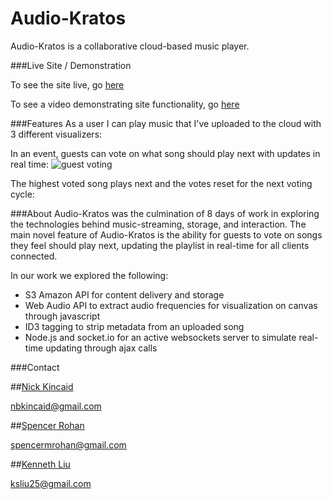 # Audio-Kratos
Audio-Kratos is a collaborative cloud-based music player.



###Live Site / Demonstration

To see the site live, go [here](http://audio-kratos.herokuapp.com/ "Live Site")

To see a video demonstrating site functionality, go [here](https://vimeo.com/138661118 "Vimeo")

###Features
As a user I can play music that I've uploaded to the cloud with 3 different visualizers:

In an event, guests can vote on what song should play next with updates in real time:
![guest voting](http://gfycat.com/FewEdibleKagu)

The highest voted song plays next and the votes reset for the next voting cycle:



###About
Audio-Kratos was the culmination of 8 days of work in exploring the technologies behind music-streaming, storage, and interaction. The main novel feature of Audio-Kratos is the ability for guests to vote on songs they feel should play next, updating the playlist in real-time for all clients connected.

In our work we explored the following:
- S3 Amazon API for content delivery and storage
- Web Audio API to extract audio frequencies for visualization on canvas through javascript
- ID3 tagging to strip metadata from an uploaded song
- Node.js and socket.io for an active websockets server to simulate real-time updating through ajax calls



###Contact

##[Nick Kincaid](https://github.com/nbkincaid "Nick Kincaid") 

nbkincaid@gmail.com

##[Spencer Rohan](https://github.com/spencerrohan "Spencer Rohan")

spencermrohan@gmail.com

##[Kenneth Liu](https://github.com/ksliu25 "Kenneth Liu")

ksliu25@gmail.com




